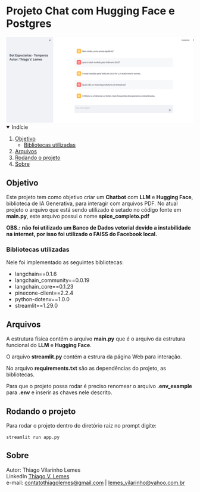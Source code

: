 # Projeto Chat com Hugging Face e Postgres 

<img src="https://github.com/tvlemes/project_chat_pdf_streamlit_llm/blob/main/docs/print.PNG"> 

<!-- TABLE OF CONTENTS -->
<details open="open">
  <summary>Indície</summary>
  <ol>
    <li>
      <a href="#objetivo">Objetivo</a>
      <ul>
        <li><a href="#bibliotecas-utilizadas">Bibliotecas utilizadas</a></li>
      </ul>
    </li>
    <li>
      <a href="#arquivos">Arquivos</a>
    </li>
    <li>
      <a href="#rodando-o-projeto">Rodando o projeto</a>
    </li>
    <li>
      <a href="#sobre">Sobre</a>
    </li>
  </ol>
</details>

## Objetivo

Este projeto tem como objetivo criar um <b>Chatbot</b> com <b>LLM</b> e <b>Hugging Face</b>, biblioteca de IA Generativa, para interagir com arquivos PDF. No atual projeto o arquivo que está sendo utilizado é setado no código fonte em <b>main.py</b>, este arquivo possui o nome <b>spice_completo.pdf</b>

<b>OBS.: não foi utilizado um Banco de Dados vetorial devido a instabilidade na internet, por isso foi utilizado o FAISS do Facebook local.</b>

<!-- programas-e-bibliotecas -->
### Bibliotecas utilizadas

Nele foi implementado as seguintes bibliotecas:

* langchain==0.1.6
* langchain_community==0.0.19
* langchain_core==0.1.23
* pinecone-client==2.2.4
* python-dotenv==1.0.0
* streamlit==1.29.0

<!-- arquivos-e-pastas -->
## Arquivos

A estrutura física contém o arquivo <b>main.py</b> que é o arquivo da estrutura funcional do <b>LLM</b> e <b>Hugging Face</b>. 

O arquivo <b>streamlit.py</b> contém a estrura da página Web para interação.

No arquivo <b>requirements.txt</b> são as dependências do projeto, as bibliotecas.

Para que o projeto possa rodar é preciso renomear o arquivo <b>.env_example</b> para <b>.env</b> e inserir as chaves nele descrito.

<!-- rodando-o-projeto -->
## Rodando o projeto

Para rodar o projeto dentro do diretório raiz no prompt digite:
```
streamlit run app.py
``` 
<!-- sobre -->
## Sobre

Autor: Thiago Vilarinho Lemes <br>
LinkedIn <a href="https://www.linkedin.com/in/thiago-v-lemes-b1232727">Thiago V. Lemes</a><br>
e-mail: contatothiagolemes@gmail.com | lemes_vilarinho@yahoo.com.br



